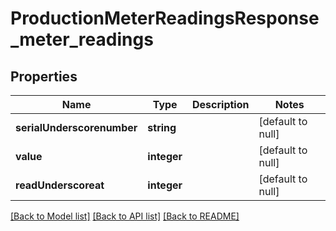# ProductionMeterReadingsResponse_meter_readings

## Properties
Name | Type | Description | Notes
------------ | ------------- | ------------- | -------------
**serialUnderscorenumber** | **string** |  | [default to null]
**value** | **integer** |  | [default to null]
**readUnderscoreat** | **integer** |  | [default to null]

[[Back to Model list]](../README.md#documentation-for-models) [[Back to API list]](../README.md#documentation-for-api-endpoints) [[Back to README]](../README.md)


